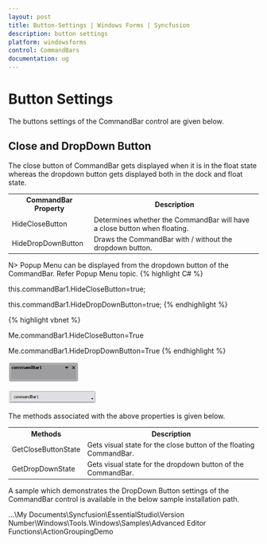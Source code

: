 ```yaml
---
layout: post
title: Button-Settings | Windows Forms | Syncfusion
description: button settings
platform: windowsforms
control: CommandBars
documentation: ug
---
```


# Button Settings

The buttons settings of the CommandBar control are given below.

## Close and DropDown Button

The close button of CommandBar gets displayed when it is in the float state whereas the dropdown button gets displayed both in the dock and float state.


<table>
<tr>
<th>
CommandBar Property</th><th>
Description</th></tr>
<tr>
<td>
HideCloseButton</td><td>
Determines whether the CommandBar will have a close button when floating.</td></tr>
<tr>
<td>
HideDropDownButton</td><td>
Draws the CommandBar with / without the dropdown button.</td></tr>
</table>


N> Popup Menu can be displayed from the dropdown button of the CommandBar. Refer Popup Menu topic.
{% highlight C# %}





this.commandBar1.HideCloseButton=true;

this.commandBar1.HideDropDownButton=true;
{% endhighlight %}

{% highlight vbnet %}






Me.commandBar1.HideCloseButton=True

Me.commandBar1.HideDropDownButton=True
{% endhighlight %}


 ![](Button-Settings_images/Button-Settings_img2.jpeg) 



 ![](Button-Settings_images/Button-Settings_img3.jpeg) 



The methods associated with the above properties is given below.


<table>
<tr>
<th>
Methods</th><th>
Description</th></tr>
<tr>
<td>
GetCloseButtonState</td><td>
Gets visual state for the close button of the floating CommandBar.</td></tr>
<tr>
<td>
GetDropDownState</td><td>
Gets visual state for the dropdown button of the CommandBar.</td></tr>
</table>


A sample which demonstrates the DropDown Button settings of the CommandBar control is available in the below sample installation path.

…\My Documents\Syncfusion\EssentialStudio\Version Number\Windows\Tools.Windows\Samples\Advanced Editor Functions\ActionGroupingDemo

